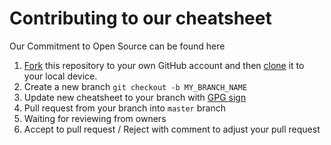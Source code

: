 # Contributing to our cheatsheet

Our Commitment to Open Source can be found here 

1. [Fork](https://help.github.com/articles/fork-a-repo/) this repository to your own GitHub account and then [clone](https://help.github.com/articles/cloning-a-repository/) it to your local device.
2. Create a new branch `git checkout -b MY_BRANCH_NAME`
3. Update new cheatsheet to your branch with [GPG sign](https://docs.github.com/en/free-pro-team@latest/github/authenticating-to-github/managing-commit-signature-verification)
4. Pull request from your branch into `master` branch
5. Waiting for reviewing from owners
6. Accept to pull request / Reject with comment to adjust your pull request